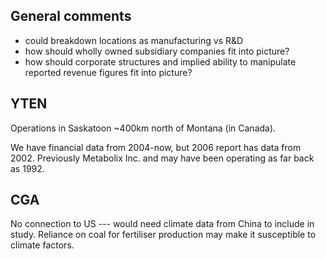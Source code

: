 ## General comments
- could breakdown locations as manufacturing vs R&D
- how should wholly owned subsidiary companies fit into picture?
- how should corporate structures and implied ability to manipulate reported revenue figures fit into picture?

## YTEN
Operations in Saskatoon ~400km north of Montana (in Canada). 

We have financial data from 2004-now, but 2006 report has data from 2002. Previously Metabolix Inc. and may have been operating as far back as 1992.

## CGA
No connection to US --- would need climate data from China to include in study. Reliance on coal for fertiliser production may make it susceptible to climate factors.

